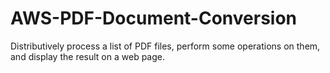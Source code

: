 # AWS-PDF-Document-Conversion
Distributively process a list of PDF files, perform some operations on them, and display the result on a web page.

